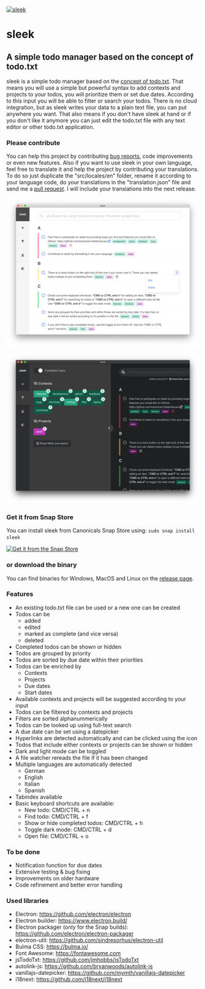[![sleek](https://snapcraft.io/sleek/badge.svg)](https://snapcraft.io/sleek)
# sleek
## A simple todo manager based on the concept of todo.txt
sleek is a simple todo manager based on the <a href="https://github.com/todotxt/todo.txt">concept of todo.txt</a>. That means you will use a simple but powerful syntax to add contexts and projects to your todos, you will prioritize them or set due dates. According to this input you will be able to filter or search your todos. There is no cloud integration, but as sleek writes your data to a plain text file, you can put anywhere you want. That also means if you don't have sleek at hand or if you don't like it anymore you can just edit the todo.txt file with any text editor or other todo.txt application.

### Please contribute
You can help this project by contributing <a href="https://github.com/ransome1/sleek/issues">bug reports</a>, code improvements or even new features. Also if you want to use sleek in your own language, feel free to translate it and help the project by contributing your translations. To do so just duplicate the "src/locales/en" folder, rename it according to your language code, do your translations in the "translation.json" file and send me a <a href="https://help.github.com/articles/using-pull-requests/">pull request</a>. I will include your translations into the next release.

![Alt text](assets/screenshots/main_light.png?raw=true "Screenshot of sleek")

![Alt text](assets/screenshots/main_filter_dark.png?raw=true "Screenshot of sleek in dark mode")

### Get it from Snap Store
You can install sleek from Canonicals Snap Store using: `sudo snap install sleek`

[![Get it from the Snap Store](https://snapcraft.io/static/images/badges/en/snap-store-black.svg)](https://snapcraft.io/sleek)

### or download the binary
You can find binaries for Windows, MacOS and Linux on the <a href="https://github.com/ransome1/sleek/releases/latest">release page</a>.

### Features
* An existing todo.txt file can be used or a new one can be created
* Todos can be
  - added
  - edited
  - marked as complete (and vice versa)
  - deleted
* Completed todos can be shown or hidden
* Todos are grouped by priority
* Todos are sorted by due date within their priorities
* Todos can be enriched by
  - Contexts
  - Projects
  - Due dates
  - Start dates
* Available contexts and projects will be suggested according to your input
* Todos can be filtered by contexts and projects
* Filters are sorted alphanummerically
* Todos can be looked up using full-text search
* A due date can be set using a datepicker
* Hyperlinks are detected automatically and can be clicked using the icon
* Todos that include either contexts or projects can be shown or hidden
* Dark and light mode can be toggled
* A file watcher rereads the file if it has been changed
* Multiple languages are automatically detected
  - German
  - English
  - Italian
  - Spanish
* Tabindex available
* Basic keyboard shortcuts are available:
  - New todo: CMD/CTRL + n
  - Find todo: CMD/CTRL + f
  - Show or hide completed todos: CMD/CTRL + h
  - Toggle dark mode: CMD/CTRL + d
  - Open file: CMD/CTRL + o

### To be done
* Notification function for due dates
* Extensive testing & bug fixing
* Improvements on older hardware
* Code refinement and better error handling

### Used libraries
- Electron: https://github.com/electron/electron
- Electron builder: https://www.electron.build/
- Electron packager (only for the Snap builds): https://github.com/electron/electron-packager
- electron-util: https://github.com/sindresorhus/electron-util
- Bulma CSS: https://bulma.io/
- Font Awesome: https://fontawesome.com
- jsTodoTxt: https://github.com/jmhobbs/jsTodoTxt
- autolink-js: https://github.com/bryanwoods/autolink-js
- vanillajs-datepicker: https://github.com/mymth/vanillajs-datepicker
- i18next: https://github.com/i18next/i18next
